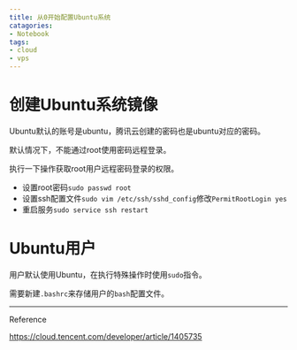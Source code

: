 ```yaml
---
title: 从0开始配置Ubuntu系统
catagories: 
- Notebook
tags: 
- cloud
- vps
---
```


# 创建Ubuntu系统镜像

Ubuntu默认的账号是ubuntu，腾讯云创建的密码也是ubuntu对应的密码。

默认情况下，不能通过root使用密码远程登录。

执行一下操作获取root用户远程密码登录的权限。

- 设置root密码`sudo passwd root`
- 设置ssh配置文件`sudo vim /etc/ssh/sshd_config`修改`PermitRootLogin yes`
- 重启服务`sudo service ssh restart`

# Ubuntu用户

用户默认使用Ubuntu，在执行特殊操作时使用`sudo`指令。

需要新建`.bashrc`来存储用户的`bash`配置文件。





----

Reference

https://cloud.tencent.com/developer/article/1405735